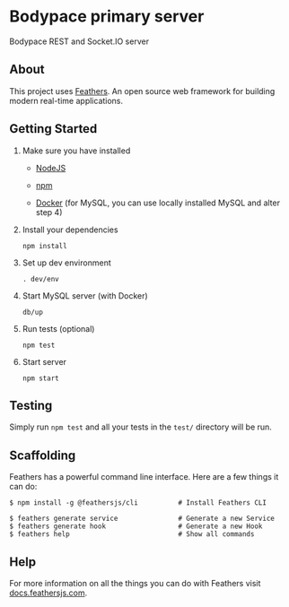 # Bodypace primary server

Bodypace REST and Socket.IO server

## About

This project uses [Feathers](http://feathersjs.com). An open source web framework for building modern real-time applications.

## Getting Started

1. Make sure you have installed

    * [NodeJS](https://nodejs.org/)

    * [npm](https://www.npmjs.com/) 

    * [Docker](https://www.docker.com/) (for MySQL, you can use locally installed MySQL and alter step 4)

2. Install your dependencies

    ```
    npm install
    ```

3. Set up dev environment

    ```
    . dev/env
    ```

4. Start MySQL server (with Docker)

    ```
    db/up
    ```

5. Run tests (optional)

    ```
    npm test
    ```

6. Start server

    ```
    npm start
    ```

## Testing

Simply run `npm test` and all your tests in the `test/` directory will be run.

## Scaffolding

Feathers has a powerful command line interface. Here are a few things it can do:

```
$ npm install -g @feathersjs/cli          # Install Feathers CLI

$ feathers generate service               # Generate a new Service
$ feathers generate hook                  # Generate a new Hook
$ feathers help                           # Show all commands
```

## Help

For more information on all the things you can do with Feathers visit [docs.feathersjs.com](http://docs.feathersjs.com).

